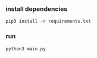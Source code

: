 ### install dependencies
```shell
pip3 install -r requirements.txt
```

### run
```shell
python3 main.py
```